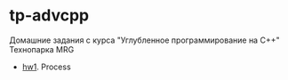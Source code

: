 # tp-advcpp

Домашние задания с курса "Углубленное программирование на C++" Технопарка MRG

  - [hw1](hw1). Process